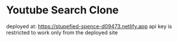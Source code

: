 # Youtube Search Clone

deployed at: https://stupefied-spence-d09473.netlify.app 
api key is restricted to work only from the deployed site
